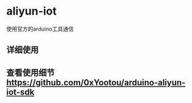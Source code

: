# aliyun-iot
使用官方的arduino工具通信

## 详细使用
## 查看使用细节 https://github.com/0xYootou/arduino-aliyun-iot-sdk
